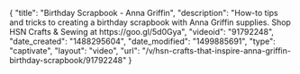 {
    "title": "Birthday Scrapbook - Anna Griffin",
    "description": "How-to tips and tricks to creating a birthday scrapbook with Anna Griffin supplies. Shop HSN Crafts & Sewing at https:\/\/goo.gl\/5d0Gya",
    "videoid": "91792248",
    "date_created": "1488295604",
    "date_modified": "1499885691",
    "type": "captivate",
    "layout": "video",
    "url": "\/v\/hsn-crafts-that-inspire-anna-griffin-birthday-scrapbook\/91792248"
}